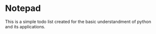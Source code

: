 # Notepad

This is a simple todo list created for the basic understandment of python and its applications.
